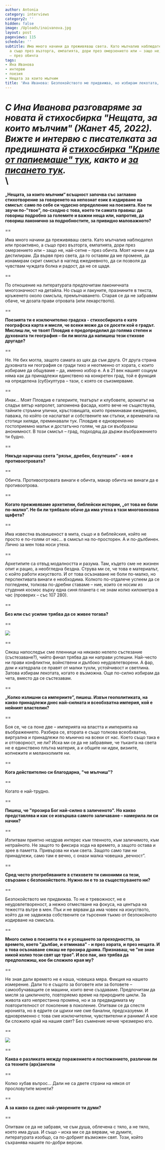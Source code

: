 ```yaml
---
author: Antonia
category: interviews
category2: ''
hidden: false
image: /Uploads/inaivanova.jpg
layout: post
pageviews: 115
schedule: ''
subtitle: Има много начини да преживяваш света. Като мълчалив наблюдател или проактивно,
  а също през възторга, емпатията, дори през омерзението или – защо не, най-сетне
  – през обичта
tags:
- Ина Иванова
- интервю
- поезия
- Нещата за които мълчим
title: 'Ина Иванова: Безпокойството ме придвижва, но избирам лекотата, когато е възможно'
---
```


*С Ина Иванова разговаряме за новата й стихосбирка "Нещата, за които мълчим" (Жанет 45, 2022). Вижте и интервю с писателката за предишната й [стихосбирка "Криле от папиемаше" тук](https://literaturnirazgovori.com/interviews/2020/01/07/09-34-%D0%B8%D0%BD%D0%B0-%D0%B8%D0%B2%D0%B0%D0%BD%D0%BE%D0%B2%D0%B0-%D0%BF%D1%80%D0%B5%D0%BE%D0%B4%D0%BE%D0%BB%D1%8F%D0%B2%D0%B0%D0%BD%D0%B5%D1%82%D0%BE-%D0%BF%D1%80%D0%BE%D1%81%D1%82%D0%BE-%D1%81%D0%B8-%D1%81%D0%BB%D0%B0%D0%B3%D0%B0%D1%88-%D0%BF%D0%B0%D1%80%D1%84%D1%8E%D0%BC-%D0%B8-%D0%BE%D1%82%D0%B8%D0%B2%D0%B0%D1%88-%D0%BD%D0%B0-%D1%80%D0%B0%D0%B1%D0%BE%D1%82%D0%B0.html), както и [за писането тук](https://literaturnirazgovori.com/talks/2019/02/11/10-51-%D0%B8%D0%BD%D0%B0-%D0%B8%D0%B2%D0%B0%D0%BD%D0%BE%D0%B2%D0%B0-%D0%B4%D1%83%D0%BC%D0%B8%D1%82%D0%B5-%D1%81%D0%B0-%D0%BF%D1%80%D0%B5%D1%83%D0%BF%D0%BE%D1%82%D1%80%D0%B5%D0%B1%D0%B5%D0%BD%D0%B8-%D0%B2-%D0%B8%D0%BC%D0%B5%D1%82%D0%BE-%D0%BD%D0%B0-%D1%85%D0%B8%D0%B3%D0%B8%D0%B5%D0%BD%D0%B0%D1%82%D0%B0-%D1%82%D1%80%D1%8F%D0%B1%D0%B2%D0%B0-%D0%B4%D0%B0-%D1%81%D0%B5-%D0%BF%D0%B8%D1%88%D0%B5-%D0%BF%D0%BE-%D0%BC%D0%B0%D0%BB%D0%BA%D0%BE.html).*\
\
==

**„Нещата, за които мълчим“ всъщност започва със заглавно стихотворение за говоренето на непознат език в издирване на смисъл: само по себе си чудесно определение на поезията. Кое ти звучи по-"твое", по-сходно с това, което ти самата правиш: да говориш подробно за големите и важни неща или, напротив, да говориш лаконично за подробностите, за привидно маловажното?** 

\==

Има много начини да преживяваш света. Като мълчалив наблюдател или проактивно, а също през възторга, емпатията, дори през омерзението или – защо не, най-сетне – през обичта. Моят начин е да дестилирам. Да вървя през света, да го оставям да ме променя, да изнамирам скрит смисъл в наглед ежедневното, да си позволя да чувствам чуждата болка и радост, да не се щадя.

\==

По отношение на литературата предпочитам лаконичната многозначност на детайла. Но също и лакуните, празнините в текста, кръженето около смисъла, премълчаването. Старая се да не забравям обаче, че дозата прави отровата (или лекарството).

\==

**Поезията ти е изключително градска - стихосбирката е като географска карта и мисля, че всеки може да се досети кой е градът. Мислиш ли, че твоят Пловдив е предопределил до голяма степен и духовната ти география – би ли могла да напишеш тези стихове другаде?**

\==

Не. Не бих могла, защото самата аз щях да съм друга. От друга страна духовната ни география се гради тихо и неотменно от хората, с които избираме да общуваме – да, именно избор е. А в 21 век нашият социум няма как да принадлежи единствено на конкретен град, той е функция на определена (суб)култура – тази, с която се съизмерваме.

\==

Инак… Моят Пловдив е галериите, театърът и клубовете, ароматът на сладък вятър напролет, запомнена фасада, която вече не съществува, тайните стръмни улички, кръстовищата, които преминавам ежедневно, паважа, по който се наслагват и собствените ми стъпки, и времената на стотици хиляди, преминавали тук. Пловдив е едновременно гостоприемно малък и достатъчно голям, че да си въобразиш анонимност. В този смисъл – град, подходящ да държи въображението ти будно.

\==

**Някъде наричаш света "рязък, дребен, безутешен" - коя е противоотровата?**

\==

Обичта. Противоотровата винаги е обичта, макар обичта не винаги да е противоотрова.

\==

**Когато преживяваме архетипни, библейски истории, „от това не боли по-малко“. Не би ли трябвало обаче да има утеха в тази многовековна щафета?**

\==

Има известна възвишеност в мита, също и в библейския, който не просто е по-голям от нас… в смисъл на по-просторен. А и по-дълбинен. Лично за мен това носи утеха.

\==

Архетипите са отвъд модалността и разума. Там, където сме не жизнен опит и рацио, а необгледна бездна. Струва ми се, че това е материалът, с който работи изкуството. И от това осъзнаване не боли по-малко, но перспективата винаги е необходима. Колкото по-отдалече успеем да се погледнем, толкова по-дребни ставаме – ние, които се носим из студения космос върху една синя планета с не знам колко километра в час (проверих – със 107 280). 

\==

**Без или със усилие трябва да се живее тогава?** 

\==

![](/Uploads/inaivanovanestatacover.jpg)

\==

Сякаш напоследък сме пленници на някакво нелепо състезание (състезаване?), чийто финал трябва да ни направи успешни. Най-често ни прави конфликтни, войнствени и дълбоко неудовлетворени. А фар, дом и катедрала се правят от малки тухли, устойчивост и светлина. Затова избирам лекотата, когато е възможна. Още по-силно избирам да чета, вместо да се състезавам.

\==

**„Колко излишни са империите”, пишеш. Извън геополитиката, на какво принадлежи днес най-силната и всеобхватна империя, кой е нейният властелин?**

\==

Боя се, че са поне две – империята на властта и империята на въображението. Разбира се, втората е също толкова всеобхватна, виртуална и принадлежи по мъничко на всеки от нас. Което също така е и отговорност, не ли? Иска ми се да не забравяме, че тъканта на света не е единствено плътна материя, а и общите ни идеи, визиите, копнежите и меланхолиите ни.

\==

**Кога действително си благодарна, "че мълчиш"?**

\==

Когато е най-трудно.

\==

**Пишеш, че "прозира Бог най-силно в заличеното". Но какво представлява и как се извършва самото заличаване – намерила ли си начин?**

\==

Изпитвам приятно нездрав интерес към тленното, към заличимото, към нетрайното. Не защото то фиксира хода на времето, а защото остава и зрее в паметта. Привързва ни към света. Защото само там ни принадлежи, само там е вечно, с онази малка човешка „вечност”.

\==

**Сред често употребяваните в стиховете ти синоними са тези, свързани с безпокойството. Нужно ли е то за съществуването ни?**

\==

Безпокойството ме придвижва. То не е тревожност, не е неудовлетвореност, а нежно отместване на фокуса, на центъра на тежестта вътре в мен. Пък и не вярвам да има човек на изкуството, който да не задвижва собствените си търсения тъкмо от безпокойното издирване на смисъла.

\==

**Много силно в поезията ти е и усещането за преходността, за времето, което "дълбае, и отминава" - и през хората, и през нещата. И в това осъзнаване сякаш не прозира драма. Признаваш, че "не знае никой колко този свят ще трае". И все пак, ако трябва да предположиш, кое би сложило края му?**

\==

Не зная дали времето не е наша, човешка мяра. Фикция на нашето измерение. Дали то е същото за боговете или за ботовете – самообучаващите се машини, които вече създаваме. Предпочитам да мисля за цикличното, повторяемо време на природните цикли. За живота като непрестанна промяна, но и за предвидимата му повторителност от поколение в поколение. Опитвам се да спестя иронията, но в едрите си щрихи ние сме банални, предсказуеми. И едновременно с това сме изключителни, чувствителни и раними! А кое би сложило край на нашия свят? Без съмнение нечие чрезмерно его.

\==

![](/Uploads/krileotpapaiemashemid.jpg)

\==

**Каква е разликата между поражението и постижението, различни ли са техните (арх)ангели**

\==

Колко хубав въпрос… Дали не са двете страни на някоя от прословутите монети?

\==

**А за какво са днес най-уморените ти думи?**

\==

Опитвам се да не забравя, че съм душа, облечена с тяло, а не тяло, което има душа. И също – иска ми се да вярвам, че думите, литературата изобщо, са по-добрият възможен свят. Този, който съхранява нашите по-добри версии.